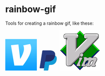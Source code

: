 # rainbow-gif

Tools for creating a rainbow gif, like these:

![venmo party](./images/venmo-party.gif)
![paypal party](./images/paypal-party.gif)
![vim party](./images/vim-party.gif)
